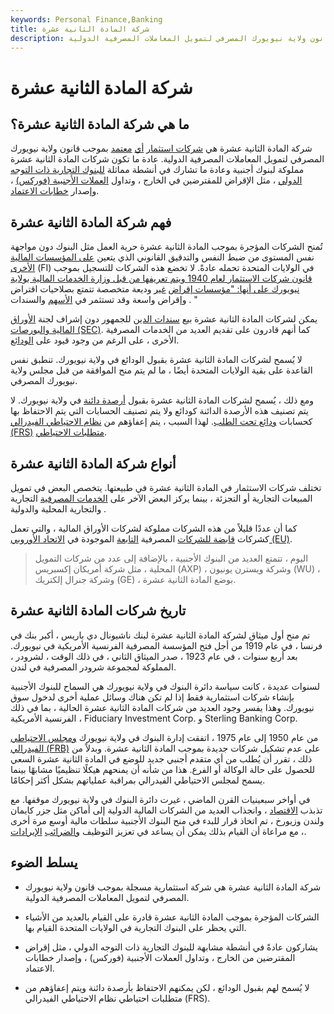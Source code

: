 ```yaml
---
keywords: Personal Finance,Banking
title: شركة المادة الثانية عشرة
description: شركة المادة الثانية عشرة هي شركة استثمارية مسجلة بموجب قانون ولاية نيويورك المصرفي لتمويل المعاملات المصرفية الدولية.
---
```


# شركة المادة الثانية عشرة
## ما هي شركة المادة الثانية عشرة؟

شركة المادة الثانية عشرة هي [شركات استثمار](/investmentcompany) [أي](/investmentcompany) [معتمد](/corporatecharter) بموجب قانون ولاية نيويورك المصرفي لتمويل المعاملات المصرفية الدولية. عادة ما تكون شركات المادة الثانية عشرة مملوكة لبنوك أجنبية وعادة ما تشارك في أنشطة مماثلة [للبنوك التجارية ذات التوجه الدولي](/commercialbank) ، مثل الإقراض للمقترضين في الخارج ، وتداول [العملات الأجنبية (فوركس)](/foreign-exchange-markets) ، وإصدار [خطابات الاعتماد](/letterofcredit).

## فهم شركة المادة الثانية عشرة

تُمنح الشركات المؤجرة بموجب المادة الثانية عشرة حرية العمل مثل البنوك دون مواجهة نفس المستوى من ضبط النفس والتدقيق القانوني الذي يتعين [على المؤسسات المالية الأخرى](/financialinstitution) (FI) في الولايات المتحدة تحمله عادةً. لا تخضع هذه الشركات للتسجيل بموجب [قانون شركات الاستثمار لعام 1940 ويتم تعريفها من قبل وزارة الخدمات المالية بولاية نيويورك على أنها: "مؤسسات إقراض](/investmentcompanyact) [غير](/bond) وديعة متخصصة تتمتع بصلاحيات اقتراض وإقراض واسعة وقد تستثمر في [الأسهم](/stock) والسندات . "

يمكن لشركات المادة الثانية عشرة بيع [سندات الدين](/debtsecurity) للجمهور دون إشراف لجنة [الأوراق المالية والبورصات (SEC)](/sec). كما أنهم قادرون على تقديم العديد من الخدمات المصرفية الأخرى ، على الرغم من وجود قيود على [الودائع](/deposit).

لا يُسمح لشركات المادة الثانية عشرة بقبول الودائع في ولاية نيويورك. تنطبق نفس القاعدة على بقية الولايات المتحدة أيضًا ، ما لم يتم منح الموافقة من قبل مجلس ولاية نيويورك المصرفي.

ومع ذلك ، يُسمح لشركات المادة الثانية عشرة بقبول [أرصدة دائنة](/creditbalance) في ولاية نيويورك. لا يتم تصنيف هذه الأرصدة الدائنة كودائع ولا يتم تصنيف الحسابات التي يتم الاحتفاظ بها كحسابات [ودائع تحت الطلب](/demanddeposit). لهذا السبب ، يتم إعفاؤهم من [نظام الاحتياطي الفيدرالي (FRS)](/federalreservesystem) [متطلبات الاحتياطي](/requiredreserves).

## أنواع شركة المادة الثانية عشرة

تختلف شركات الاستثمار في المادة الثانية عشرة في طبيعتها. يتخصص البعض في تمويل المبيعات التجارية أو التجزئة ، بينما يركز البعض الآخر على [الخدمات المصرفية](/merchantbank) التجارية والتجارية المحلية والدولية .

كما أن عددًا قليلاً من هذه الشركات مملوكة لشركات الأوراق المالية ، والتي تعمل كشركات [قابضة للشركات](/holdingcompany) المصرفية [التابعة](/subsidiarybank) الموجودة في [الاتحاد الأوروبي (EU)](/europeanunion).

> اليوم ، تتمتع العديد من البنوك الأجنبية ، بالإضافة إلى عدد من شركات التمويل المحلية ، مثل شركة أمريكان إكسبريس (AXP) ، وشركة ويسترن يونيون (WU) ، وشركة جنرال إلكتريك (GE) ، بوضع المادة الثانية عشرة.

>

## تاريخ شركات المادة الثانية عشرة

تم منح أول ميثاق لشركة المادة الثانية عشرة لبنك ناشيونال دي باريس ، أكبر بنك في فرنسا ، في عام 1919 من أجل فتح المؤسسة المصرفية الفرنسية الأمريكية في نيويورك. بعد أربع سنوات ، في عام 1923 ، صدر الميثاق الثاني ، في ذلك الوقت ، لشرودر ، المملوكة لمجموعة شرودر المصرفية في لندن.

لسنوات عديدة ، كانت سياسة دائرة البنوك في ولاية نيويورك هي السماح للبنوك الأجنبية بإنشاء شركات استثمارية فقط إذا لم تكن هناك وسائل عملية أخرى لدخول سوق نيويورك. وهذا يفسر وجود العديد من شركات المادة الثانية عشرة الحالية ، بما في ذلك الفرنسية الأمريكية ، Fiduciary Investment Corp. و Sterling Banking Corp.

من عام 1950 إلى عام 1975 ، اتفقت إدارة البنوك في ولاية نيويورك [ومجلس الاحتياطي الفيدرالي (FRB)](/frb) على عدم تشكيل شركات جديدة بموجب المادة الثانية عشرة. وبدلاً من ذلك ، تقرر أن يُطلب من أي متقدم أجنبي جديد للوضع في المادة الثانية عشرة السعي للحصول على حالة الوكالة أو الفرع. هذا من شأنه أن يمنحهم هيكلًا تنظيميًا مشابهًا بينما يسمح لمجلس الاحتياطي الفيدرالي بمراقبة عملياتهم بشكل أكثر إحكامًا.

في أواخر سبعينيات القرن الماضي ، غيرت دائرة البنوك في ولاية نيويورك موقفها. مع تذبذب [الاقتصاد](/economy) ، وانجذاب العديد من الشركات المالية الدولية إلى أماكن مثل جزر كايمان ولندن وزيورخ ، تم اتخاذ قرار للبدء في منح البنوك الأجنبية سلطات مالية أوسع مرة أخرى ، مع مراعاة أن القيام بذلك يمكن أن يساعد في تعزيز التوظيف [والضرائب](/taxes) [الإيرادات](/revenue).

## يسلط الضوء

- شركة المادة الثانية عشرة هي شركة استثمارية مسجلة بموجب قانون ولاية نيويورك المصرفي لتمويل المعاملات المصرفية الدولية.

- الشركات المؤجرة بموجب المادة الثانية عشرة قادرة على القيام بالعديد من الأشياء التي يحظر على البنوك التجارية في الولايات المتحدة القيام بها.

- يشاركون عادةً في أنشطة مشابهة للبنوك التجارية ذات التوجه الدولي ، مثل إقراض المقترضين من الخارج ، وتداول العملات الأجنبية (فوركس) ، وإصدار خطابات الاعتماد.

- لا يُسمح لهم بقبول الودائع ، لكن يمكنهم الاحتفاظ بأرصدة دائنة ويتم إعفاؤهم من متطلبات احتياطي نظام الاحتياطي الفيدرالي (FRS).

